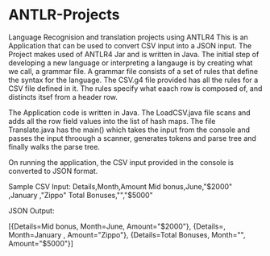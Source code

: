 # ANTLR-Projects
Language Recognision and translation projects using ANTLR4
This is an Application that can be used to convert CSV input into a JSON input. The Project makes used of ANTLR4 Jar and is written in Java.
The initial step of developing a new language or interpreting a langauge is by creating what we call, a grammar file. A grammar file consists
of a set of rules that define the syntax for the language. The CSV.g4 file provided has all the rules for a CSV file defined in it.
The rules specify what eaach row is composed of, and distincts itsef from a header row.

The Application code is written in Java. The LoadCSV.java file scans and adds all the row field values into the list of hash maps.
The file Translate.java has the main() which takes the input from the console and passes the input throough a scanner, generates tokens
and parse tree and finally walks the parse tree.

On running the application, the CSV input provided in the console is converted to JSON format.

Sample CSV Input:
  Details,Month,Amount
  Mid bonus,June,"$2000"
  ,January ,"Zippo"
  Total Bonuses,"","$5000"

JSON Output:

[{Details=Mid bonus, Month=June, Amount="$2000"}, {Details=, Month=January , Amount="Zippo"}, {Details=Total Bonuses, Month="", Amount="$5000"}]

